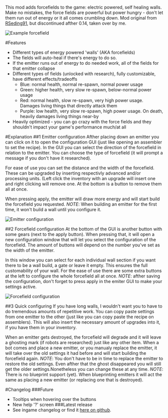 This mod adds forcefields to the game: electric powered, self healing walls. Make no mistakes, the force fields are powerful but power hungry - don't let them run out of energy or it all comes crumbling down.
Mod original from [RSeding91](https://mods.factorio.com/user/Rseding91), but discontinued afther 0.14, taken over by me.

![Example forcefield](https://raw.githubusercontent.com/LovelySanta/FactorioMods/master/ForceFields2/graphics/screenshots/preview.png)

#Features
+ Different types of energy powered 'walls' (AKA forcefields)
+ The fields will auto-heal if there's energy to do so.
+ If the emitter runs out of energy to do needed work, all of the fields for that emitter collapse
+ Different types of fields (unlocked with research), fully customizable, have different effects/tradeoffs
    + Blue: normal health, normal re-spawn, normal power usage
    + Green: higher health, very slow re-spawn, below-normal power usage
    + Red: normal health, slow re-spawn, very high power usage. Damages living things that directly attack them
    + Purple: low health, very slow re-spawn, high power usage. On death, heavily damages living things near-by
+ Heavily optimized - you can go crazy with the force fields and they shouldn't impact your game's performance much/at all

#Explanation
##1 Emitter configuration
Afther placing down an emitter you can click on it to open the configuration GUI (just like opening an assembler to set the recipe). In the GUI you can select the direction of the forcefield in relation to the emitter. You can choose the type of forcefield (it will prompt a message if you don't have it researched).

For ease of use you can set the distance and the width of the forcefield. These can be upgraded by inserting respectivly advanced and/or processing units. (Left click the inventory with an upgrade will insert one and right clicking will remove one. At the bottom is a button to remove them all at once.

When pressing apply, the emitter will draw more energy and will start build the forcefield you requested.
*NOTE*: When building an emitter for the first time, it won't build a wall until you configure it.

![Emitter configuration](https://raw.githubusercontent.com/LovelySanta/FactorioMods/master/ForceFields2/graphics/screenshots/emitter_configuration_gui.png)

##2 Forcefield configuration
At the bottom of the GUI is another button with some gears (next to the apply button). When pressing that, it will open a new configuration window that will let you select the configuration of the forcefield. The amount of buttons will depend on the number you've set as the width of the emitter.

In this window you can select for each individual wall section if you want there to be a wall build, a gate or leave it empty. This ensures the full customability of your wall. For the ease of use there are some extra buttons at the left to configure the whole forcefield all at once.
*NOTE*: afther saving the configuration, don't forget to press apply in the emiter GUI to make your settings active.

![Forcefield configuration](https://raw.githubusercontent.com/LovelySanta/FactorioMods/master/ForceFields2/graphics/screenshots/forcefield_configuration_gui.png)

##3 Quick configuring
If you have long walls, I wouldn't want you to have to do tremendous amounts of repetitive work. You can copy paste settings from one emitter to the other (just like you can copy paste the recipe on assemblers). This will also insert the necessary amount of upgrades into it, if you have them in your inventory.

When an emitter gets destroyed, the forcefield will degrade and it will leave a ghosting mark (if robots are researched) just like any other item. When a bot comes and place a new emitter, or you manualy replace the emitter, it will take over the old settings it had before and will start building the forcefield again.
*NOTE*: You don't have to be in time to replace the emitter to restore the old settings. Even afther that the ghost disappeared you will still get the older settings.Nonetheless you can change these at any time.
*NOTE*: There is no blueprint support (yet). When blueprinting emitters it will act the same as placing a new emitter (or replacing one that is destroyed).

#Changelog
###Future
+ Tooltips when hovering over the buttons
+ New help '?' screen
###Latest release
+ See ingame changelog or find it [here on github](https://github.com/LovelySanta/FactorioMods/blob/master/ForceFields2/changelog.txt).
